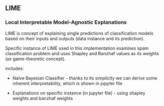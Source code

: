 ## LIME

### Local Interpretable Model-Agnostic Explanations

LIME is concept of explaining single predictions of classification models based on their inputs and outputs (data instance and its prediction).

Specific instance of LIME used in this implementation examines spam classification problem and uses Shapley and Banzhaf values as its weights (as game-theoretic concept).

includes:

* Naive Bayesian Classifier - thanks to its simplicity we can derive some inherent interpretability, which is shown in jupyter file

* Explanations on specific instance (in jupyter file) - using shapley weights and banzhaf weights

